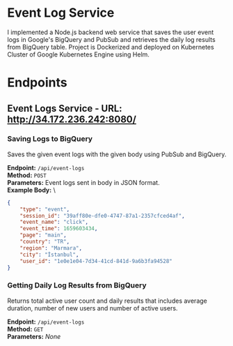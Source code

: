 # Event Log Service
I implemented a Node.js backend web service that saves the user event logs in Google's BigQuery and PubSub and retrieves the daily log results from BigQuery table.
Project is Dockerized and deployed on Kubernetes Cluster of Google Kubernetes Engine using Helm.
 

# Endpoints

## Event Logs Service - URL: http://34.172.236.242:8080/

### Saving Logs to BigQuery

Saves the given event logs with the given body using PubSub and BigQuery. 

**Endpoint:** `/api/event-logs` \
**Method:** `POST` \
**Parameters:** Event logs sent in body in JSON format. \
**Example Body:** \
```JSON
{
	"type": "event",
	"session_id": "39aff80e-dfe0-4747-87a1-2357cfced4af",
	"event_name": "click",
	"event_time": 1659603434,
	"page": "main",
	"country": "TR",
	"region": "Marmara",
	"city": "İstanbul",
	"user_id": "1e0e1e04-7d34-41cd-841d-9a6b3fa94528"
}
```

### Getting Daily Log Results from BigQuery

Returns total active user count and daily results that includes average duration, number of new users and number of active users.

**Endpoint:** `/api/event-logs` \
**Method:** `GET` \
**Parameters:** _None_
